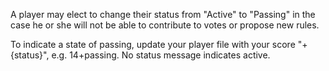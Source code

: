A player may elect to change their status from "Active" to "Passing" in the case he or she will not be able to contribute to votes or propose new rules. 

To indicate a state of passing, update your player file with your score "+{status}", e.g. 14+passing. No status message indicates active. 
